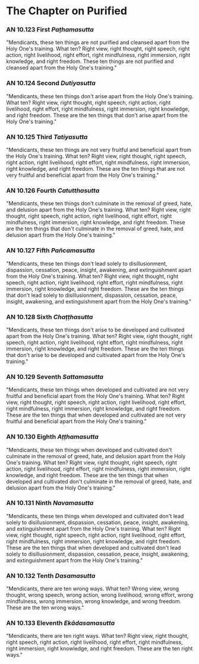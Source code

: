# The Chapter on Purified

### AN 10.123 First  *Paṭhamasutta*

"Mendicants, these ten things are not purified and cleansed apart from
the Holy One's training. What ten? Right view, right thought, right
speech, right action, right livelihood, right effort, right mindfulness,
right immersion, right knowledge, and right freedom. These ten things
are not purified and cleansed apart from the Holy One's training."

<!--pg-->
### AN 10.124 Second  *Dutiyasutta*

"Mendicants, these ten things don't arise apart from the Holy One's
training. What ten? Right view, right thought, right speech, right
action, right livelihood, right effort, right mindfulness, right
immersion, right knowledge, and right freedom. These are the ten things
that don't arise apart from the Holy One's training."

<!--pg-->
### AN 10.125 Third  *Tatiyasutta*

"Mendicants, these ten things are not very fruitful and beneficial apart
from the Holy One's training. What ten? Right view, right thought, right
speech, right action, right livelihood, right effort, right mindfulness,
right immersion, right knowledge, and right freedom. These are the ten
things that are not very fruitful and beneficial apart from the Holy
One's training."

<!--pg-->
### AN 10.126 Fourth  *Catutthasutta*

"Mendicants, these ten things don't culminate in the removal of greed,
hate, and delusion apart from the Holy One's training. What ten? Right
view, right thought, right speech, right action, right livelihood, right
effort, right mindfulness, right immersion, right knowledge, and right
freedom. These are the ten things that don't culminate in the removal of
greed, hate, and delusion apart from the Holy One's training."

<!--pg-->
### AN 10.127 Fifth  *Pañcamasutta*

"Mendicants, these ten things don't lead solely to disillusionment,
dispassion, cessation, peace, insight, awakening, and extinguishment
apart from the Holy One's training. What ten? Right view, right thought,
right speech, right action, right livelihood, right effort, right
mindfulness, right immersion, right knowledge, and right freedom. These
are the ten things that don't lead solely to disillusionment,
dispassion, cessation, peace, insight, awakening, and extinguishment
apart from the Holy One's training."

<!--pg-->
### AN 10.128 Sixth  *Chaṭṭhasutta*

"Mendicants, these ten things don't arise to be developed and cultivated
apart from the Holy One's training. What ten? Right view, right thought,
right speech, right action, right livelihood, right effort, right
mindfulness, right immersion, right knowledge, and right freedom. These
are the ten things that don't arise to be developed and cultivated apart
from the Holy One's training."

<!--pg-->
### AN 10.129 Seventh  *Sattamasutta*

"Mendicants, these ten things when developed and cultivated are not very
fruitful and beneficial apart from the Holy One's training. What ten?
Right view, right thought, right speech, right action, right livelihood,
right effort, right mindfulness, right immersion, right knowledge, and
right freedom. These are the ten things that when developed and
cultivated are not very fruitful and beneficial apart from the Holy
One's training."

<!--pg-->
### AN 10.130 Eighth  *Aṭṭhamasutta*

"Mendicants, these ten things when developed and cultivated don't
culminate in the removal of greed, hate, and delusion apart from the
Holy One's training. What ten? Right view, right thought, right speech,
right action, right livelihood, right effort, right mindfulness, right
immersion, right knowledge, and right freedom. These are the ten things
that when developed and cultivated don't culminate in the removal of
greed, hate, and delusion apart from the Holy One's training."

<!--pg-->
### AN 10.131 Ninth  *Navamasutta*

"Mendicants, these ten things when developed and cultivated don't lead
solely to disillusionment, dispassion, cessation, peace, insight,
awakening, and extinguishment apart from the Holy One's training. What
ten? Right view, right thought, right speech, right action, right
livelihood, right effort, right mindfulness, right immersion, right
knowledge, and right freedom. These are the ten things that when
developed and cultivated don't lead solely to disillusionment,
dispassion, cessation, peace, insight, awakening, and extinguishment
apart from the Holy One's training."

<!--pg-->
### AN 10.132 Tenth  *Dasamasutta*

"Mendicants, there are ten wrong ways. What ten? Wrong view, wrong
thought, wrong speech, wrong action, wrong livelihood, wrong effort,
wrong mindfulness, wrong immersion, wrong knowledge, and wrong freedom.
These are the ten wrong ways."

<!--pg-->
### AN 10.133 Eleventh  *Ekādasamasutta*

"Mendicants, there are ten right ways. What ten? Right view, right
thought, right speech, right action, right livelihood, right effort,
right mindfulness, right immersion, right knowledge, and right freedom.
These are the ten right ways."

